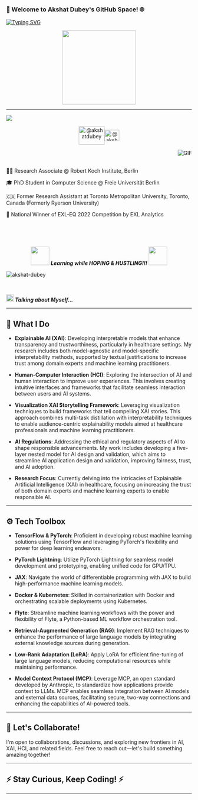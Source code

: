 ### 🚀 Welcome to Akshat Dubey's GitHub Space! 🌐
[![Typing SVG](https://readme-typing-svg.herokuapp.com?font=Architects+Daughter&color=7AF79A&size=30&lines=Hey!+It's+Akshat!;I'm+a+AI+Scientist...;I+like+to+explore+countries+,+cultures+and+food;And+I'm+a+proud+GitHub+user)](https://git.io/typing-svg)
<p align="center">
  <img src="https://media0.giphy.com/media/CVtNe84hhYF9u/giphy.gif?cid=ecf05e47qc0sotr7gpdlmv194xzskb0ct4ryut4pw63s37qy&rid=giphy.gif" height="200"/>
</p>
<hr>
<a href="https://www.youtube.com/watch?v=dQw4w9WgXcQ"><img src="https://user-images.githubusercontent.com/73097560/115834477-dbab4500-a447-11eb-908a-139a6edaec5c.gif"></a>
<p align="center">
<a href="https://www.linkedin.com/in/akshat0007/" target="blank"><img align="center" src="https://www.logo.wine/a/logo/LinkedIn/LinkedIn-Icon-Logo.wine.svg" alt="@akshatdubey" height="50" width="70" /></a><a href="https://www.kaggle.com/akshat0007/" target="blank"><img align="center" src="https://www.vectorlogo.zone/logos/kaggle/kaggle-icon.svg" alt="@akshatdubey" height="30" width="40" /></a>
</p>
</p>
<p>
<img align="right" alt="GIF" src="https://media.giphy.com/media/836HiJc7pgzy8iNXCn/giphy.gif" />
<br>
<br>

👨‍💻 Research Associate @ Robert Koch Institute, Berlin <br>

🎓 PhD Student in Computer Science @ Freie Universität Berlin <br>

🇨🇦 Former Research Assistant at Toronto Metropolitan University, Toronto, Canada (Formerly Ryerson University) <br>

🥇 National Winner of EXL-EQ 2022 Competition by EXL Analytics
</p>

  <br><br>
  <br>
  <p align="center"><img src="https://media.giphy.com/media/VgCDAzcKvsR6OM0uWg/giphy.gif" width="50" /> <b><i>Learning while HOPING & HUSTLING!!!</i></b> <img src="https://media.giphy.com/media/7j2hfyeVcDtf2/giphy.gif" width="50"></p>
</p>

<p align="left"> <img src="https://komarev.com/ghpvc/?username=dubeyakshat07&label=Profile%20views&color=0e75b6&style=flat" alt="akshat-dubey" /> </p>
<br>
  


<img src="https://media.giphy.com/media/ObNTw8Uzwy6KQ/giphy.gif" width="20">&nbsp;***Talking about Myself...***

---

## 🧠 What I Do

* **Explainable AI (XAI)**: Developing interpretable models that enhance transparency and trustworthiness, particularly in healthcare settings. My research includes both model-agnostic and model-specific interpretability methods, supported by textual justifications to increase trust among domain experts and machine learning practitioners.

* **Human-Computer Interaction (HCI)**: Exploring the intersection of AI and human interaction to improve user experiences. This involves creating intuitive interfaces and frameworks that facilitate seamless interaction between users and AI systems.

* **Visualization XAI Storytelling Framework**: Leveraging visualization techniques to build frameworks that tell compelling XAI stories. This approach combines multi-task distillation with interpretability techniques to enable audience-centric explainability models aimed at healthcare professionals and machine learning practitioners.

* **AI Regulations**: Addressing the ethical and regulatory aspects of AI to shape responsible advancements. My work includes developing a five-layer nested model for AI design and validation, which aims to streamline AI application design and validation, improving fairness, trust, and AI adoption.

* **Research Focus**: Currently delving into the intricacies of Explainable Artificial Intelligence (XAI) in healthcare, focusing on increasing the trust of both domain experts and machine learning experts to enable responsible AI.

---

## ⚙️ Tech Toolbox

* **TensorFlow & PyTorch**: Proficient in developing robust machine learning solutions using TensorFlow and leveraging PyTorch's flexibility and power for deep learning endeavors.

* **PyTorch Lightning**: Utilize PyTorch Lightning for seamless model development and prototyping, enabling unified code for GPU/TPU.

* **JAX**: Navigate the world of differentiable programming with JAX to build high-performance machine learning models.

* **Docker & Kubernetes**: Skilled in containerization with Docker and orchestrating scalable deployments using Kubernetes.

* **Flyte**: Streamline machine learning workflows with the power and flexibility of Flyte, a Python-based ML workflow orchestration tool.

* **Retrieval-Augmented Generation (RAG)**: Implement RAG techniques to enhance the performance of large language models by integrating external knowledge sources during generation.

* **Low-Rank Adaptation (LoRA)**: Apply LoRA for efficient fine-tuning of large language models, reducing computational resources while maintaining performance.

* **Model Context Protocol (MCP)**: Leverage MCP, an open standard developed by Anthropic, to standardize how applications provide context to LLMs. MCP enables seamless integration between AI models and external data sources, facilitating secure, two-way connections and enhancing the capabilities of AI-powered tools.&#x20;

---

## 🌟 Let's Collaborate!

I'm open to collaborations, discussions, and exploring new frontiers in AI, XAI, HCI, and related fields. Feel free to reach out—let's build something amazing together!

---

## ⚡ Stay Curious, Keep Coding! ⚡

---



